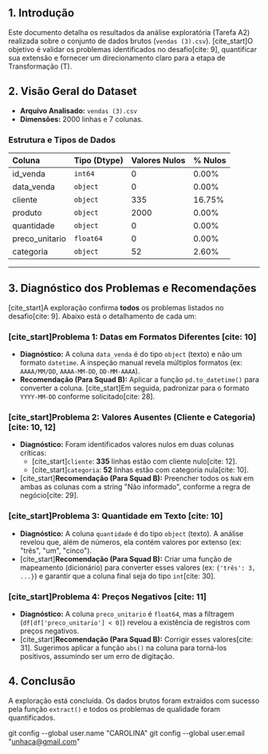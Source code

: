 

## 1. Introdução

Este documento detalha os resultados da análise exploratória (Tarefa A2) realizada sobre o conjunto de dados brutos (`vendas (3).csv`). [cite_start]O objetivo é validar os problemas identificados no desafio[cite: 9], quantificar sua extensão e fornecer um direcionamento claro para a etapa de Transformação (T).

## 2. Visão Geral do Dataset

-   **Arquivo Analisado:** `vendas (3).csv`
-   **Dimensões:** 2000 linhas e 7 colunas.

### Estrutura e Tipos de Dados

| Coluna | Tipo (Dtype) | Valores Nulos | % Nulos |
| :--- | :--- | :--- | :--- |
| id_venda | `int64` | 0 | 0.00% |
| data_venda | `object` | 0 | 0.00% |
| cliente | `object` | 335 | 16.75% |
| produto | `object` | 2000 | 0.00% |
| quantidade | `object` | 0 | 0.00% |
| preco_unitario | `float64` | 0 | 0.00% |
| categoria | `object` | 52 | 2.60% |

---

## 3. Diagnóstico dos Problemas e Recomendações

[cite_start]A exploração confirma **todos** os problemas listados no desafio[cite: 9]. Abaixo está o detalhamento de cada um:

### [cite_start]Problema 1: Datas em Formatos Diferentes [cite: 10]

-   **Diagnóstico:** A coluna `data_venda` é do tipo `object` (texto) e não um formato `datetime`. A inspeção manual revela múltiplos formatos (ex: `AAAA/MM/DD`, `AAAA-MM-DD`, `DD-MM-AAAA`).
-   **Recomendação (Para Squad B):** Aplicar a função `pd.to_datetime()` para converter a coluna. [cite_start]Em seguida, padronizar para o formato `YYYY-MM-DD` conforme solicitado[cite: 28].

### [cite_start]Problema 2: Valores Ausentes (Cliente e Categoria) [cite: 10, 12]

-   **Diagnóstico:** Foram identificados valores nulos em duas colunas críticas:
    -   [cite_start]`cliente`: **335** linhas estão com cliente nulo[cite: 12].
    -   [cite_start]`categoria`: **52** linhas estão com categoria nula[cite: 10].
-   [cite_start]**Recomendação (Para Squad B):** Preencher todos os `NaN` em ambas as colunas com a string "Não informado", conforme a regra de negócio[cite: 29].

### [cite_start]Problema 3: Quantidade em Texto [cite: 10]

-   **Diagnóstico:** A coluna `quantidade` é do tipo `object` (texto). A análise revelou que, além de números, ela contém valores por extenso (ex: "três", "um", "cinco").
-   [cite_start]**Recomendação (Para Squad B):** Criar uma função de mapeamento (dicionário) para converter esses valores (ex: `{'três': 3, ...}`) e garantir que a coluna final seja do tipo `int`[cite: 30].

### [cite_start]Problema 4: Preços Negativos [cite: 11]

-   **Diagnóstico:** A coluna `preco_unitario` é `float64`, mas a filtragem (`df[df['preco_unitario'] < 0]`) revelou a existência de registros com preços negativos.
-   [cite_start]**Recomendação (Para Squad B):** Corrigir esses valores[cite: 31]. Sugerimos aplicar a função `abs()` na coluna para torná-los positivos, assumindo ser um erro de digitação.

## 4. Conclusão

A exploração está concluída. Os dados brutos foram extraídos com sucesso pela função `extract()` e todos os problemas de qualidade foram quantificados.

git config --global user.name "CAROLINA"
git config --global user.email "unhaca@gmail.com"
